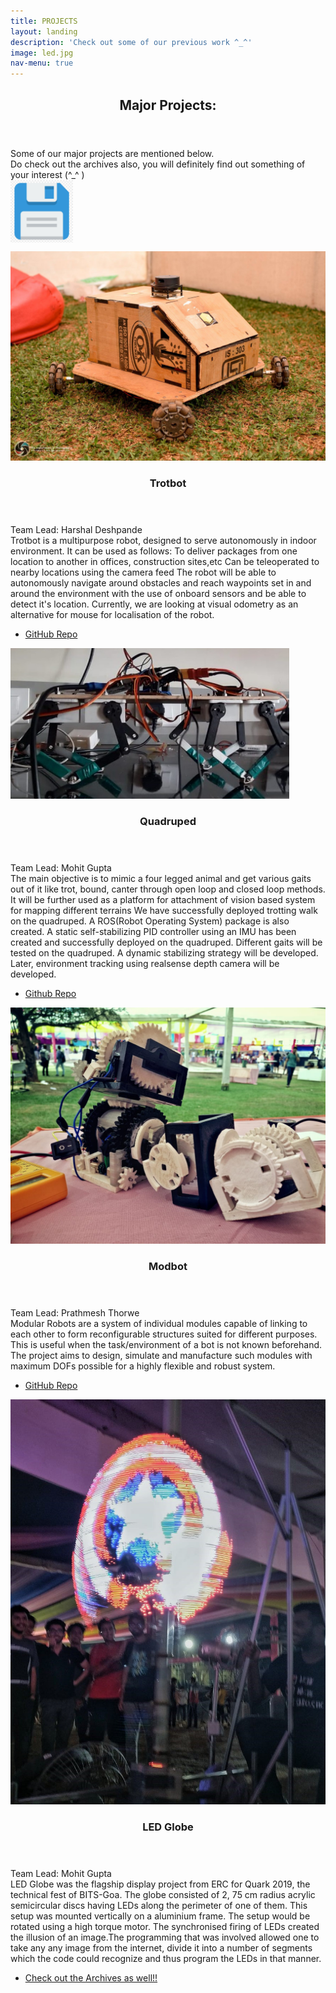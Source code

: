```yaml
---
title: PROJECTS
layout: landing
description: 'Check out some of our previous work ^_^'
image: led.jpg
nav-menu: true
---
```


<!-- Main -->
<div id="main">

<!-- One -->
<section id="one">
	<div class="inner">
		<header class="major">
			<h2>Major Projects:</h2>
		</header>
		<p>
		Some of our major projects are mentioned below.<br>
		Do check out the archives also, you will definitely find out something of your interest (^_^ )<br> 
		<a href="archive.html">
		<img src="disk.png"
			width="100" height="100" alt="floppy disk" style="vertical-align:middle">
		</a>
		<!--<a href="archive.erc to be inserted">Click here or on the flopp disk to access archive
		</a>-->
		</p>
	</div>
</section>

<!-- Two -->
<section id="two" class="spotlights">
	<section>
		<a href="https://github.com/ERC-BPGC/Trotbot" class="image">
			<img src="trotbot.jpeg" alt="" data-position="center center" />
		</a>
		<div class="content">
			<div class="inner">
				<header class="major">
					<h3>Trotbot</h3>
				</header>
				<p>Team Lead: Harshal Deshpande <br>
						Trotbot is a multipurpose robot, designed to serve autonomously in indoor environment. It can be used as follows:
						To deliver packages from one location to another in offices, construction sites,etc
						Can be teleoperated to nearby locations using the camera feed
						The robot will be able to autonomously navigate around obstacles and reach waypoints set in and around the environment with the use of onboard sensors and be able to detect it's location.
						Currently, we are looking at visual odometry as an alternative for mouse for localisation of the robot.	</p>
				<ul class="actions">
					<li><a href="https://github.com/ERC-BPGC/Trotbot" class="button">GitHub Repo</a></li>
				</ul>
			</div>
		</div>
	</section>
	<section>
		<a href="https://github.com/MohitGupta007/Quadruped_BPGC" class="image">
			<img src="quad.png" alt="" data-position="top center" />
		</a>
		<div class="content">
			<div class="inner">
				<header class="major">
					<h3>Quadruped</h3>
				</header>
				<p>Team Lead: Mohit Gupta<br>
				The main objective is to mimic a four legged animal and get various gaits out of it like trot, bound, canter through open loop and closed loop methods. It will be further used as a platform for attachment of vision based system for mapping different terrains
				We have successfully deployed trotting walk on the quadruped. A ROS(Robot Operating System) package is also created. A static self-stabilizing PID controller using an IMU has been created and successfully deployed on the quadruped.
				Different gaits will be tested on the quadruped. A dynamic stabilizing strategy will be developed. Later, environment tracking using realsense depth camera will be developed.
				</p>
				<ul class="actions">
					<li><a href="https://github.com/MohitGupta007/Quadruped_BPGC" class="button">Github Repo</a></li>
				</ul>
			</div>
		</div>
	</section>
	<section>
		<a href="https://github.com/rmvanarse/modbot2" class="image">
			<img src="mod.jpeg" alt="" data-position="25% 25%" />
		</a>
		<div class="content">
			<div class="inner">
				<header class="major">
					<h3>Modbot</h3>
				</header>
				<p>Team Lead: Prathmesh Thorwe <br>
				Modular Robots are a system of individual modules capable of linking to each other to form reconfigurable structures suited for different purposes. This is useful when the task/environment of a bot is not known beforehand.
				The project aims to design, simulate and manufacture such modules with maximum DOFs possible for a highly flexible and robust system.
				</p>
				<ul class="actions">
					<li><a href="https://github.com/rmvanarse/modbot2" class="button">GitHub Repo</a></li>
				</ul>
			</div>
		</div>
	</section>
	<section>
		<a href="https://github.com/ERC-BPGC" class="image">
			<img src="led.jpeg" alt="" data-position="25% 25%" />
		</a>
		<div class="content">
			<div class="inner">
				<header class="major">
					<h3>LED Globe</h3>
				</header>
				<p>Team Lead: Mohit Gupta <br>
				LED Globe was the flagship display project from ERC for Quark 2019, the technical fest of BITS-Goa.
				The globe consisted of 2, 75 cm radius acrylic semicircular discs having LEDs along the perimeter of one of them. This setup was mounted vertically on a aluminium frame. The setup would be rotated using a high torque motor. The synchronised firing of LEDs created the illusion of an image.The programming that was involved allowed one to take any any image from the internet, divide it into a number of segments which the code could recognize and thus program the LEDs in that manner.
				</p>	
				<ul class="actions">
					<li><a href="archive.html" class="button">Check out the Archives as well!!</a></li>
				</ul>
			</div>
		</div>		
	</section>
</section>
</div>
